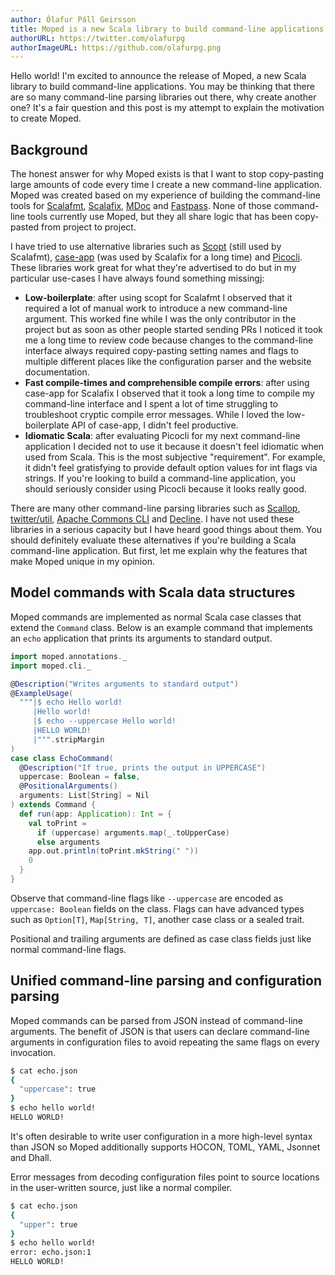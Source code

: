 ```yaml
---
author: Ólafur Páll Geirsson
title: Moped is a new Scala library to build command-line applications
authorURL: https://twitter.com/olafurpg
authorImageURL: https://github.com/olafurpg.png
---
```


Hello world! I'm excited to announce the release of Moped, a new Scala library
to build command-line applications. You may be thinking that there are so many
command-line parsing libraries out there, why create another one? It's a fair
question and this post is my attempt to explain the motivation to create Moped.

## Background

The honest answer for why Moped exists is that I want to stop copy-pasting large
amounts of code every time I create a new command-line application. Moped was
created based on my experience of building the command-line tools for
[Scalafmt](https://scalameta.org/scalafmt),
[Scalafix](https://scalacenter.github.io/scalafix),
[MDoc](https://scalameta.org/mdoc) and
[Fastpass](https://github.com/scalameta/fastpass). None of those command-line
tools currently use Moped, but they all share logic that has been copy-pasted
from project to project.

I have tried to use alternative libraries such as
[Scopt](https://github.com/scopt/scopt) (still used by Scalafmt),
[case-app](https://github.com/alexarchambault/case-app) (was used by Scalafix
for a long time) and [Picocli](https://picocli.info/). These libraries work
great for what they're advertised to do but in my particular use-cases I have
always found something missingj:

- **Low-boilerplate**: after using scopt for Scalafmt I observed that it
  required a lot of manual work to introduce a new command-line argument. This
  worked fine while I was the only contributor in the project but as soon as
  other people started sending PRs I noticed it took me a long time to review
  code because changes to the command-line interface always required
  copy-pasting setting names and flags to multiple different places like the
  configuration parser and the website documentation.
- **Fast compile-times and comprehensible compile errors**: after using case-app
  for Scalafix I observed that it took a long time to compile my command-line
  interface and I spent a lot of time struggling to troubleshoot cryptic compile
  error messages. While I loved the low-boilerplate API of case-app, I didn't
  feel productive.
- **Idiomatic Scala**: after evaluating Picocli for my next command-line
  application I decided not to use it because it doesn't feel idiomatic when
  used from Scala. This is the most subjective "requirement". For example, it
  didn't feel gratisfying to provide default option values for int flags via
  strings. If you're looking to build a command-line application, you should
  seriously consider using Picocli because it looks really good.

There are many other command-line parsing libraries such as
[Scallop](https://github.com/scallop/scallop),
[twitter/util](https://github.com/twitter/util),
[Apache Commons CLI](https://commons.apache.org/proper/commons-cli/) and
[Decline](https://github.com/bkirwi/decline). I have not used these libraries in
a serious capacity but I have heard good things about them. You should
definitely evaluate these alternatives if you're building a Scala command-line
application. But first, let me explain why the features that make Moped unique
in my opinion.

## Model commands with Scala data structures

Moped commands are implemented as normal Scala case classes that extend the
`Command` class. Below is an example command that implements an `echo`
application that prints its arguments to standard output.

```scala mdoc
import moped.annotations._
import moped.cli._

@Description("Writes arguments to standard output")
@ExampleUsage(
  """|$ echo Hello world!
     |Hello world!
     |$ echo --uppercase Hello world!
     |HELLO WORLD!
     |""".stripMargin
)
case class EchoCommand(
  @Description("If true, prints the output in UPPERCASE")
  uppercase: Boolean = false,
  @PositionalArguments()
  arguments: List[String] = Nil
) extends Command {
  def run(app: Application): Int = {
    val toPrint =
      if (uppercase) arguments.map(_.toUpperCase)
      else arguments
    app.out.println(toPrint.mkString(" "))
    0
  }
}
```

Observe that command-line flags like `--uppercase` are encoded as
`uppercase: Boolean` fields on the class. Flags can have advanced types such as
`Option[T]`, `Map[String, T]`, another case class or a sealed trait.

Positional and trailing arguments are defined as case class fields just like
normal command-line flags.

## Unified command-line parsing and configuration parsing

Moped commands can be parsed from JSON instead of command-line arguments. The
benefit of JSON is that users can declare command-line arguments in
configuration files to avoid repeating the same flags on every invocation.

```sh
$ cat echo.json
{
  "uppercase": true
}
$ echo hello world!
HELLO WORLD!
```

It's often desirable to write user configuration in a more high-level syntax
than JSON so Moped additionally supports HOCON, TOML, YAML, Jsonnet and Dhall.

Error messages from decoding configuration files point to source locations in
the user-written source, just like a normal compiler.

```sh
$ cat echo.json
{
  "upper": true
}
$ echo hello world!
error: echo.json:1
HELLO WORLD!
```
